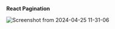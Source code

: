 **React Pagination**


![Screenshot from 2024-04-25 11-31-06](https://github.com/pankaj5263/react_pagination/assets/73418129/f42699fc-b4f7-4995-9ac6-a84c9d953e1f)

